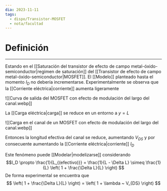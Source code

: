 ```yaml
---
dia: 2023-11-11
tags:
  - dispo/Transistor-MOSFET
  - nota/facultad
---
```

# Definición
---
Estando en el [[Saturación del transistor de efecto de campo metal-óxido-semiconductor|regimen de saturación]] del [[Transistor de efecto de campo metal-óxido-semiconductor|MOSFET]]. El [[Modelo]] planteado hasta el momento $I_D$ no debería incrementarse. Experimentalmente se observa que la [[Corriente eléctrica|corriente]] aumenta ligeramente

![[Curva de salida del MOSFET con efecto de modulación del largo del canal.webp]]

La [[Carga eléctrica|carga]] se reduce en un entorno a $y = L$

![[Carga en el canal de un MOSFET con efecto de modulación del largo del canal.webp]]

Entonces la longitud efectiva del canal se reduce, aumentando $V_{DS}$ y por consecuente aumentando la [[Corriente eléctrica|corriente]] $I_D$

Este fenómeno puede [[Modelar|modelizarse]] considerando $$I_D \propto \frac{1}{L_{(efectivo)}} = \frac{1}{L - \Delta L} \simeq \frac{1}{L} \left( 1 + \frac{\Delta L}{L} \right) $$
De forma experimental se encuentra que $$ \left( 1 + \frac{\Delta L}{L} \right) = \left( 1 + \lambda ~ V_{DS} \right) $$